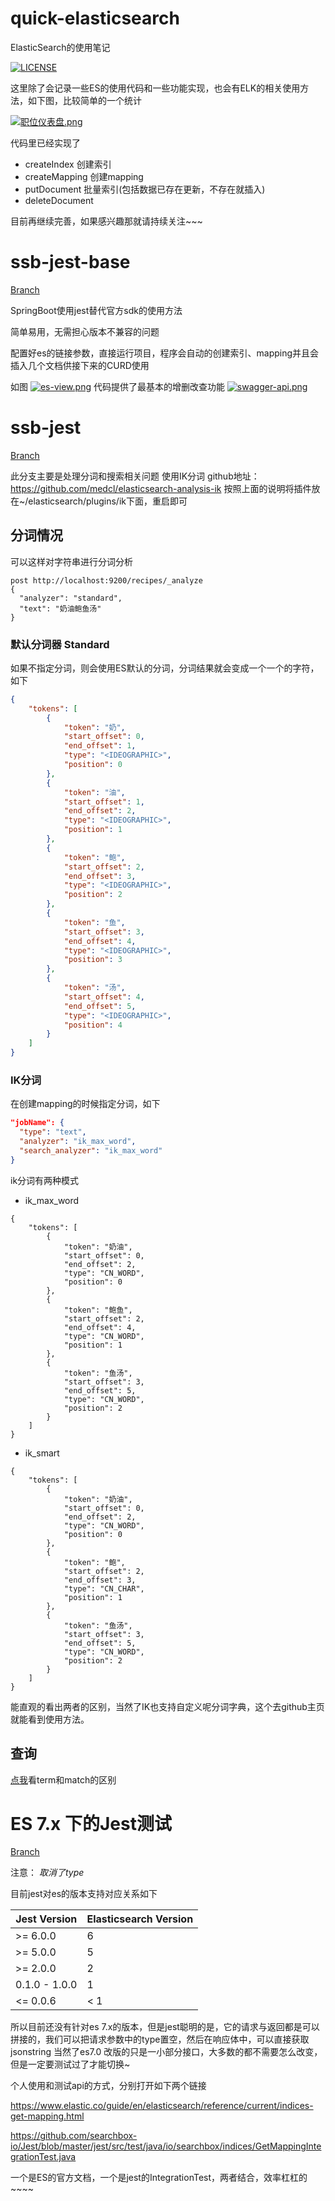 # quick-elasticsearch
ElasticSearch的使用笔记

[![LICENSE](https://img.shields.io/badge/license-Anti%20996-blue.svg)](https://github.com/996icu/996.ICU/blob/master/LICENSE)


这里除了会记录一些ES的使用代码和一些功能实现，也会有ELK的相关使用方法，如下图，比较简单的一个统计

 
[![职位仪表盘.png](https://i.loli.net/2018/04/03/5ac333ab0021a.png)](https://i.loli.net/2018/04/03/5ac333ab0021a.png)

代码里已经实现了

- createIndex 创建索引
- createMapping 创建mapping
- putDocument 批量索引(包括数据已存在更新，不存在就插入)
- deleteDocument

目前再继续完善，如果感兴趣那就请持续关注~~~

# ssb-jest-base

[Branch](https://github.com/vector4wang/elasticsearch-quick/tree/sb-jest-base)

SpringBoot使用jest替代官方sdk的使用方法

简单易用，无需担心版本不兼容的问题

配置好es的链接参数，直接运行项目，程序会自动的创建索引、mapping并且会插入几个文档供接下来的CURD使用

如图
[![es-view.png](https://i.loli.net/2018/08/04/5b65658ea06d5.png)](https://i.loli.net/2018/08/04/5b65658ea06d5.png)
代码提供了最基本的增删改查功能
[![swagger-api.png](https://i.loli.net/2018/08/04/5b65658ea31e2.png)](https://i.loli.net/2018/08/04/5b65658ea31e2.png)

# ssb-jest

[Branch](https://github.com/vector4wang/elasticsearch-quick/tree/sb-jest-analysis)

此分支主要是处理分词和搜索相关问题
使用IK分词 github地址：https://github.com/medcl/elasticsearch-analysis-ik
按照上面的说明将插件放在~/elasticsearch/plugins/ik下面，重启即可


## 分词情况

可以这样对字符串进行分词分析
```
post http://localhost:9200/recipes/_analyze
{
  "analyzer": "standard", 
  "text": "奶油鲍鱼汤"
}

```
### 默认分词器 Standard
如果不指定分词，则会使用ES默认的分词，分词结果就会变成一个一个的字符，如下
```json
{
    "tokens": [
        {
            "token": "奶",
            "start_offset": 0,
            "end_offset": 1,
            "type": "<IDEOGRAPHIC>",
            "position": 0
        },
        {
            "token": "油",
            "start_offset": 1,
            "end_offset": 2,
            "type": "<IDEOGRAPHIC>",
            "position": 1
        },
        {
            "token": "鲍",
            "start_offset": 2,
            "end_offset": 3,
            "type": "<IDEOGRAPHIC>",
            "position": 2
        },
        {
            "token": "鱼",
            "start_offset": 3,
            "end_offset": 4,
            "type": "<IDEOGRAPHIC>",
            "position": 3
        },
        {
            "token": "汤",
            "start_offset": 4,
            "end_offset": 5,
            "type": "<IDEOGRAPHIC>",
            "position": 4
        }
    ]
}
```

### IK分词
在创建mapping的时候指定分词，如下
```json
"jobName": {
  "type": "text",
  "analyzer": "ik_max_word",
  "search_analyzer": "ik_max_word"
}
```
ik分词有两种模式
- ik_max_word
```
{
    "tokens": [
        {
            "token": "奶油",
            "start_offset": 0,
            "end_offset": 2,
            "type": "CN_WORD",
            "position": 0
        },
        {
            "token": "鲍鱼",
            "start_offset": 2,
            "end_offset": 4,
            "type": "CN_WORD",
            "position": 1
        },
        {
            "token": "鱼汤",
            "start_offset": 3,
            "end_offset": 5,
            "type": "CN_WORD",
            "position": 2
        }
    ]
}
```
- ik_smart
```
{
    "tokens": [
        {
            "token": "奶油",
            "start_offset": 0,
            "end_offset": 2,
            "type": "CN_WORD",
            "position": 0
        },
        {
            "token": "鲍",
            "start_offset": 2,
            "end_offset": 3,
            "type": "CN_CHAR",
            "position": 1
        },
        {
            "token": "鱼汤",
            "start_offset": 3,
            "end_offset": 5,
            "type": "CN_WORD",
            "position": 2
        }
    ]
}
```
能直观的看出两者的区别，当然了IK也支持自定义呢分词字典，这个去github主页就能看到使用方法。

## 查询

[点我](http://www.cnblogs.com/yjf512/p/4897294.html)看term和match的区别


# ES 7.x 下的Jest测试

[Branch](https://github.com/vector4wang/elasticsearch-quick)

注意： *取消了type*

目前jest对es的版本支持对应关系如下

Jest Version | Elasticsearch Version
--- | ---
\>= 6.0.0 | 6
\>= 5.0.0 | 5
\>= 2.0.0 | 2
0.1.0 - 1.0.0 | 1
<= 0.0.6 | < 1

所以目前还没有针对es 7.x的版本，但是jest聪明的是，它的请求与返回都是可以拼接的，我们可以把请求参数中的type置空，然后在响应体中，可以直接获取jsonstring
当然了es7.0 改版的只是一小部分接口，大多数的都不需要怎么改变，但是一定要测试过了才能切换~

个人使用和测试api的方式，分别打开如下两个链接

https://www.elastic.co/guide/en/elasticsearch/reference/current/indices-get-mapping.html

https://github.com/searchbox-io/Jest/blob/master/jest/src/test/java/io/searchbox/indices/GetMappingIntegrationTest.java

一个是ES的官方文档，一个是jest的IntegrationTest，两者结合，效率杠杠的~~~~

